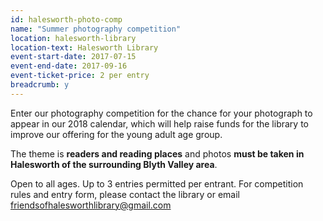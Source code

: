 ```yaml
---
id: halesworth-photo-comp
name: "Summer photography competition"
location: halesworth-library
location-text: Halesworth Library
event-start-date: 2017-07-15
event-end-date: 2017-09-16
event-ticket-price: 2 per entry
breadcrumb: y
---
```


Enter our photography competition for the chance for your photograph to appear in our 2018 calendar, which will help raise funds for the library to improve our offering for the young adult age group.

The theme is **readers and reading places** and photos **must be taken in Halesworth of the surrounding Blyth Valley area**.

Open to all ages. Up to 3 entries permitted per entrant. For competition rules and entry form, please contact the library or email friendsofhalesworthlibrary@gmail.com
